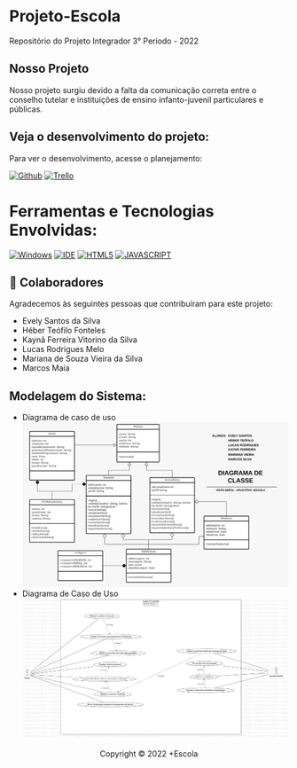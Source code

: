 # Projeto-Escola
Repositório do Projeto Integrador 3° Período - 2022 

## Nosso Projeto
Nosso projeto surgiu devido a falta da comunicação correta entre o conselho tutelar e instituições de ensino infanto-juvenil particulares e públicas.
## Veja o desenvolvimento do projeto:

Para ver o desenvolvimento, acesse o planejamento:

[![Github](https://img.shields.io/badge/GitHub-100000?style=for-the-badge&logo=github&logoColor=white)](https://github.com/Evely-27/Projeto-Escola.git)
[![Trello](https://img.shields.io/badge/Trello-0052CC?style=for-the-badge&logo=trello&logoColor=white)]( https://trello.com/invite/b/ic0gvbA2/ba5696746bcb8b7edf149389ef236b44/atividades )

# Ferramentas e Tecnologias Envolvidas:
[![Windows](https://img.shields.io/badge/Windows-0078D6?style=for-the-badge&logo=windows&logoColor=white)](https://www.microsoft.com/pt-br/windows/get-windows-10)
[![IDE](https://img.shields.io/badge/Visual_studio_code-0078D4?style=for-the-badge&logo=visual%20studio%20code&logoColor=white)](https://code.visualstudio.com/)
[![HTML5](https://img.shields.io/badge/HTML5-E34F26?style=for-the-badge&logo=html5&logoColor=white)](https://developer.mozilla.org/pt-BR/docs/Web/HTML)
[![JAVASCRIPT](https://img.shields.io/badge/JavaScript-F7DF1E?style=for-the-badge&logo=javascript&logoColor=black)](https://developer.mozilla.org/pt-BR/docs/Web/JavaScript)

## 🤝 Colaboradores

Agradecemos às seguintes pessoas que contribuíram para este projeto:
* Evely Santos da Silva
* Héber Teófilo Fonteles
* Kaynã Ferreira Vitorino da Silva
* Lucas Rodrigues Melo
* Mariana de Souza Vieira da Silva
* Marcos Maia
## Modelagem do Sistema:
* Diagrama de caso de uso
![Diagramas](screenshots/Diagrama.de.classe.Equipe3.jpeg "Diagram de Classe")
* Diagrama de Caso de Uso
![Diagramas](screenshots/Diagrama.de.caso.de.uso.Equipe3.jpeg "Diagram de Caso de uso")

<p align="center">Copyright © 2022 +Escola</p>


